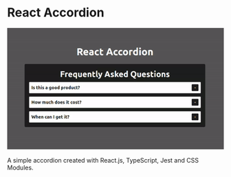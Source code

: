 # React Accordion

<p align="center">
  <img src="https://github.com/Will-Andrade/react-accordion/blob/master/public/demo.gif" alt="Project demo" />
</div>

A simple accordion created with React.js, TypeScript, Jest and CSS Modules.
